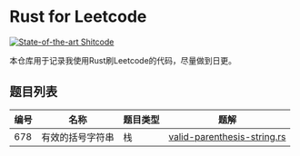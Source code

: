 # Rust for Leetcode

[![State-of-the-art Shitcode](https://img.shields.io/static/v1?label=State-of-the-art&message=Shitcode&color=7B5804)](https://github.com/trekhleb/state-of-the-art-shitcode)

本仓库用于记录我使用Rust刷Leetcode的代码，尽量做到日更。

## 题目列表

| 编号 | 名称             | 题目类型 | 题解                                                         |
| ---- | ---------------- | -------- | ------------------------------------------------------------ |
| 678  | 有效的括号字符串 | 栈       | [valid-parenthesis-string.rs](/solutions/valid-parenthesis-string.rs) |